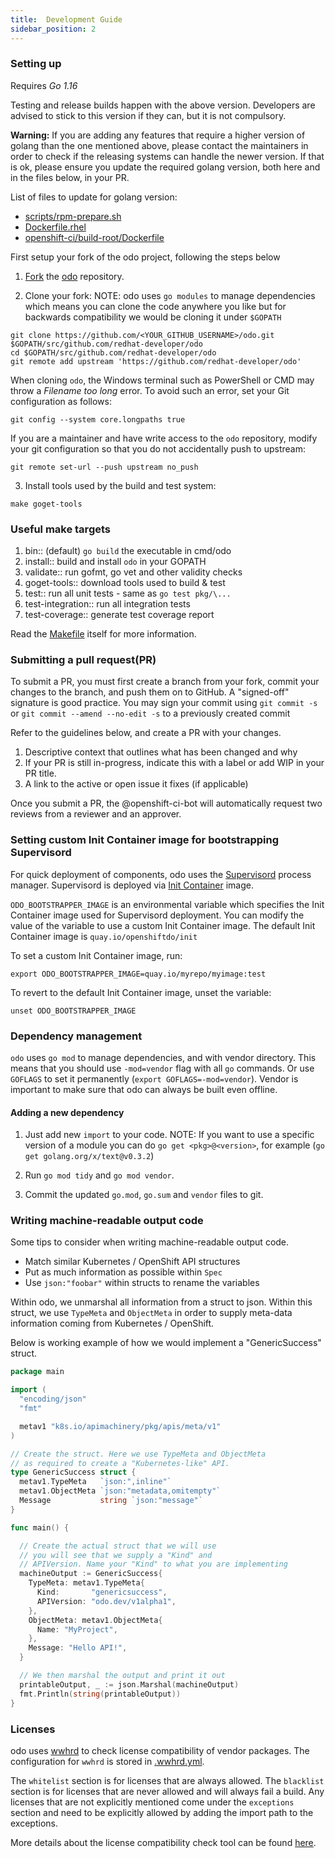 ```yaml
---
title:  Development Guide
sidebar_position: 2
---
```


### Setting up

Requires *Go 1.16*

Testing and release builds happen with the above version. Developers are advised to stick to this version if they can, but it is not compulsory.


**Warning:**
If you are adding any features that require a higher version of golang than the one mentioned above, please contact the maintainers in order to check if the releasing systems can handle the newer version. If that is ok, please ensure you update the required golang version, both here and in the files below, in your PR.

List of files to update for golang version:
* [scripts/rpm-prepare.sh](https://github.com/redhat-developer/odo/blob/main/scripts/rpm-prepare.sh)
* [Dockerfile.rhel](https://github.com/redhat-developer/odo/blob/main/Dockerfile.rhel)
* [openshift-ci/build-root/Dockerfile](https://github.com/redhat-developer/odo/blob/main/openshift-ci/build-root/Dockerfile)

First setup your fork of the odo project, following the steps below

1. [Fork](https://help.github.com/en/articles/fork-a-repo) the [odo](https://github.com/redhat-developer/odo) repository.

2. Clone your fork:
  NOTE: odo uses `go modules` to manage dependencies which means you can clone the code anywhere you like but for backwards compatibility
  we would be cloning it under `$GOPATH`
  
  ```shell
  git clone https://github.com/<YOUR_GITHUB_USERNAME>/odo.git $GOPATH/src/github.com/redhat-developer/odo
  cd $GOPATH/src/github.com/redhat-developer/odo
  git remote add upstream 'https://github.com/redhat-developer/odo'
  ```
  When cloning `odo`, the Windows terminal such as PowerShell or CMD may throw a *Filename too long* error. To avoid such an error, set your Git configuration as follows:
  
  ```shell
  git config --system core.longpaths true
  ```
  If you are a maintainer and have write access to the `odo` repository, modify your git configuration so that you do not accidentally push to upstream:
  
  ```shell
  git remote set-url --push upstream no_push
  ```

3. Install tools used by the build and test system:
  ```shell
  make goget-tools
  ```

### Useful make targets

1. bin:: (default) `go build` the executable in cmd/odo
2. install:: build and install `odo` in your GOPATH
3. validate:: run gofmt, go vet and other validity checks
4. goget-tools:: download tools used to build & test
5. test:: run all unit tests - same as `go test pkg/\...`
6. test-integration:: run all integration tests
7. test-coverage:: generate test coverage report

Read the [Makefile](https://github.com/redhat-developer/odo/blob/main/Makefile) itself for more information.

### Submitting a pull request(PR)
To submit a PR, you must first create a branch from your fork, commit your changes to the branch, and push them on to GitHub.
A "signed-off" signature is good practice. You may sign your commit using `git commit -s` or `git commit --amend --no-edit -s` to a previously created commit

Refer to the guidelines below, and create a PR with your changes.
1. Descriptive context that outlines what has been changed and why
2. If your PR is still in-progress, indicate this with a label or add WIP in your PR title.
3. A link to the active or open issue it fixes (if applicable)

Once you submit a PR, the @openshift-ci-bot will automatically request two reviews from a reviewer and an approver.

### Setting custom Init Container image for bootstrapping Supervisord
For quick deployment of components, odo uses the [Supervisord](https://github.com/ochinchina/supervisord) process manager.
Supervisord is deployed via [Init Container](https://docs.openshift.com/container-platform/latest/nodes/containers/nodes-containers-init.html) image. 

`ODO_BOOTSTRAPPER_IMAGE` is an environmental variable which specifies the Init Container image used for Supervisord deployment.  You can modify the value of the variable to use a custom Init Container image.
The default Init Container image is `quay.io/openshiftdo/init` 

To set a custom Init Container image, run:
```shell
export ODO_BOOTSTRAPPER_IMAGE=quay.io/myrepo/myimage:test
```

To revert to the default Init Container image, unset the variable:

```shell
unset ODO_BOOTSTRAPPER_IMAGE
```

### Dependency management
`odo` uses `go mod` to manage dependencies, and with vendor directory. This means that you should use `-mod=vendor` flag with all `go` commands. Or use `GOFLAGS` to set it permanently (`export GOFLAGS=-mod=vendor`).
Vendor is important to make sure that odo can always be built even offline.


#### Adding a new dependency

1. Just add new `import` to your code.
NOTE:  If you want to use a specific version of a module you can do `go get <pkg>@<version>`, for example (`go get golang.org/x/text@v0.3.2`)

1. Run `go mod tidy` and `go mod vendor`.
2. Commit the updated `go.mod`, `go.sum` and `vendor` files to git.

### Writing machine-readable output code

Some tips to consider when writing machine-readable output code.
- Match similar Kubernetes / OpenShift API structures
- Put as much information as possible within `Spec`
- Use `json:"foobar"` within structs to rename the variables 


Within odo, we unmarshal all information from a struct to json. Within this struct, we use `TypeMeta` and `ObjectMeta` in order to supply meta-data information coming from Kubernetes / OpenShift. 

Below is working example of how we would implement a "GenericSuccess" struct.

```go
package main

import (
  "encoding/json"
  "fmt"

  metav1 "k8s.io/apimachinery/pkg/apis/meta/v1"
)

// Create the struct. Here we use TypeMeta and ObjectMeta
// as required to create a "Kubernetes-like" API.
type GenericSuccess struct {
  metav1.TypeMeta   `json:",inline"`
  metav1.ObjectMeta `json:"metadata,omitempty"`
  Message           string `json:"message"`
}

func main() {

  // Create the actual struct that we will use
  // you will see that we supply a "Kind" and
  // APIVersion. Name your "Kind" to what you are implementing
  machineOutput := GenericSuccess{
    TypeMeta: metav1.TypeMeta{
      Kind:       "genericsuccess",
      APIVersion: "odo.dev/v1alpha1",
    }, 
    ObjectMeta: metav1.ObjectMeta{
      Name: "MyProject",
    }, 
    Message: "Hello API!",
  }

  // We then marshal the output and print it out
  printableOutput, _ := json.Marshal(machineOutput)
  fmt.Println(string(printableOutput))
}
```


### Licenses

odo uses [wwhrd](https://github.com/frapposelli/wwhrd) to  check license compatibility of vendor packages. The configuration for `wwhrd` is stored in [.wwhrd.yml](https://github.com/redhat-developer/odo/blob/main/.wwhrd.yml).

The `whitelist` section is for licenses that are always allowed. The `blacklist` section is for licenses that are never allowed and will always fail a build. Any licenses that are not explicitly mentioned come under the `exceptions` section and need to be explicitly allowed by adding the import path to the exceptions.

More details about the license compatibility check tool can be found [here](https://github.com/frapposelli/wwhrd).
